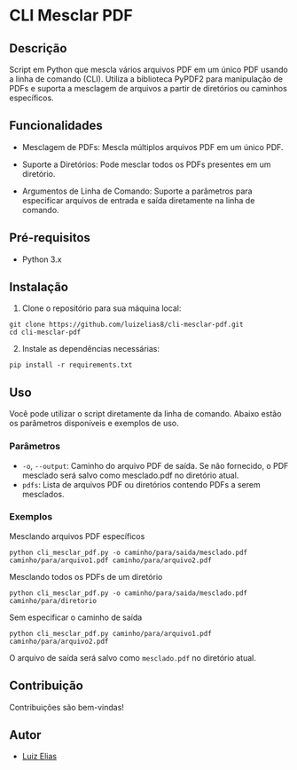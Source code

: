 # CLI Mesclar PDF

## Descrição

Script em Python que mescla vários arquivos PDF em um único PDF usando a linha de comando (CLI). Utiliza a biblioteca PyPDF2 para manipulação de PDFs e suporta a mesclagem de arquivos a partir de diretórios ou caminhos específicos.

## Funcionalidades

- Mesclagem de PDFs: Mescla múltiplos arquivos PDF em um único PDF.

- Suporte a Diretórios: Pode mesclar todos os PDFs presentes em um diretório.

- Argumentos de Linha de Comando: Suporte a parâmetros para especificar arquivos de entrada e saída diretamente na linha de comando.

## Pré-requisitos

- Python 3.x

## Instalação

1. Clone o repositório para sua máquina local:
```
git clone https://github.com/luizelias8/cli-mesclar-pdf.git
cd cli-mesclar-pdf
```

2. Instale as dependências necessárias:
```
pip install -r requirements.txt
```

## Uso

Você pode utilizar o script diretamente da linha de comando. Abaixo estão os parâmetros disponíveis e exemplos de uso.

### Parâmetros

- `-o`, `--output`: Caminho do arquivo PDF de saída. Se não fornecido, o PDF mesclado será salvo como mesclado.pdf no diretório atual.
- `pdfs`: Lista de arquivos PDF ou diretórios contendo PDFs a serem mesclados.

### Exemplos

Mesclando arquivos PDF específicos
```
python cli_mesclar_pdf.py -o caminho/para/saida/mesclado.pdf caminho/para/arquivo1.pdf caminho/para/arquivo2.pdf
```

Mesclando todos os PDFs de um diretório
```
python cli_mesclar_pdf.py -o caminho/para/saida/mesclado.pdf caminho/para/diretorio
```

Sem especificar o caminho de saída
```
python cli_mesclar_pdf.py caminho/para/arquivo1.pdf caminho/para/arquivo2.pdf
```
O arquivo de saída será salvo como `mesclado.pdf` no diretório atual.

## Contribuição

Contribuições são bem-vindas!

## Autor

- [Luiz Elias](https://github.com/luizelias8)